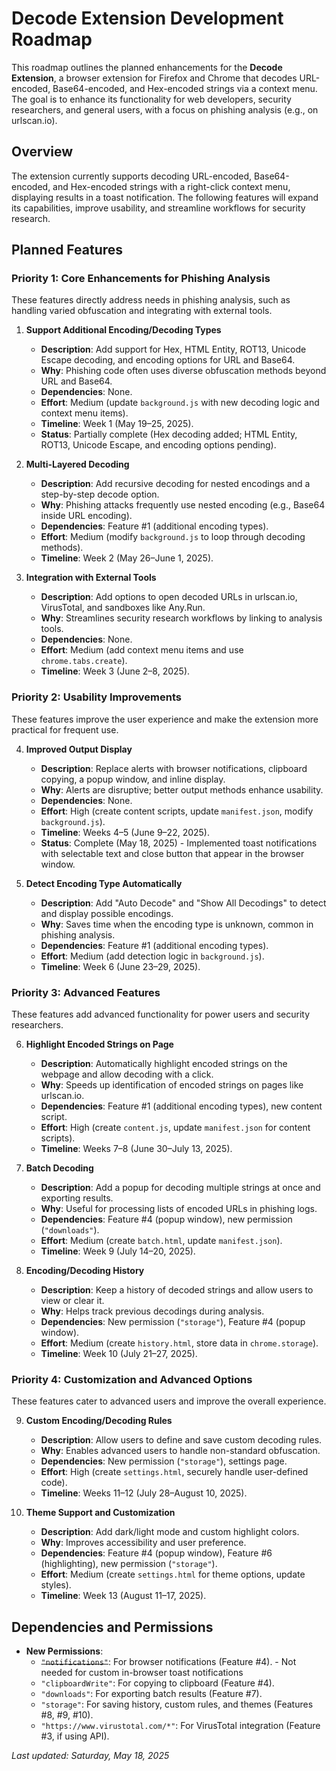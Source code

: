 # Decode Extension Development Roadmap

This roadmap outlines the planned enhancements for the **Decode Extension**, a browser extension for Firefox and Chrome that decodes URL-encoded, Base64-encoded, and Hex-encoded strings via a context menu. The goal is to enhance its functionality for web developers, security researchers, and general users, with a focus on phishing analysis (e.g., on urlscan.io).

## Overview

The extension currently supports decoding URL-encoded, Base64-encoded, and Hex-encoded strings with a right-click context menu, displaying results in a toast notification. The following features will expand its capabilities, improve usability, and streamline workflows for security research.

## Planned Features

### Priority 1: Core Enhancements for Phishing Analysis
These features directly address needs in phishing analysis, such as handling varied obfuscation and integrating with external tools.

1. **Support Additional Encoding/Decoding Types**  
   - **Description**: Add support for Hex, HTML Entity, ROT13, Unicode Escape decoding, and encoding options for URL and Base64.
   - **Why**: Phishing code often uses diverse obfuscation methods beyond URL and Base64.
   - **Dependencies**: None.
   - **Effort**: Medium (update `background.js` with new decoding logic and context menu items).
   - **Timeline**: Week 1 (May 19–25, 2025).
   - **Status**: Partially complete (Hex decoding added; HTML Entity, ROT13, Unicode Escape, and encoding options pending).

2. **Multi-Layered Decoding**  
   - **Description**: Add recursive decoding for nested encodings and a step-by-step decode option.
   - **Why**: Phishing attacks frequently use nested encoding (e.g., Base64 inside URL encoding).
   - **Dependencies**: Feature #1 (additional encoding types).
   - **Effort**: Medium (modify `background.js` to loop through decoding methods).
   - **Timeline**: Week 2 (May 26–June 1, 2025).

3. **Integration with External Tools**  
   - **Description**: Add options to open decoded URLs in urlscan.io, VirusTotal, and sandboxes like Any.Run.
   - **Why**: Streamlines security research workflows by linking to analysis tools.
   - **Dependencies**: None.
   - **Effort**: Medium (add context menu items and use `chrome.tabs.create`).
   - **Timeline**: Week 3 (June 2–8, 2025).

### Priority 2: Usability Improvements
These features improve the user experience and make the extension more practical for frequent use.

4. **Improved Output Display**  
   - **Description**: Replace alerts with browser notifications, clipboard copying, a popup window, and inline display.
   - **Why**: Alerts are disruptive; better output methods enhance usability.
   - **Dependencies**: None.
   - **Effort**: High (create content scripts, update `manifest.json`, modify `background.js`).
   - **Timeline**: Weeks 4–5 (June 9–22, 2025).
   - **Status**: Complete (May 18, 2025) - Implemented toast notifications with selectable text and close button that appear in the browser window.

5. **Detect Encoding Type Automatically**  
   - **Description**: Add "Auto Decode" and "Show All Decodings" to detect and display possible encodings.
   - **Why**: Saves time when the encoding type is unknown, common in phishing analysis.
   - **Dependencies**: Feature #1 (additional encoding types).
   - **Effort**: Medium (add detection logic in `background.js`).
   - **Timeline**: Week 6 (June 23–29, 2025).

### Priority 3: Advanced Features
These features add advanced functionality for power users and security researchers.

6. **Highlight Encoded Strings on Page**  
   - **Description**: Automatically highlight encoded strings on the webpage and allow decoding with a click.
   - **Why**: Speeds up identification of encoded strings on pages like urlscan.io.
   - **Dependencies**: Feature #1 (additional encoding types), new content script.
   - **Effort**: High (create `content.js`, update `manifest.json` for content scripts).
   - **Timeline**: Weeks 7–8 (June 30–July 13, 2025).

7. **Batch Decoding**  
   - **Description**: Add a popup for decoding multiple strings at once and exporting results.
   - **Why**: Useful for processing lists of encoded URLs in phishing logs.
   - **Dependencies**: Feature #4 (popup window), new permission (`"downloads"`).
   - **Effort**: Medium (create `batch.html`, update `manifest.json`).
   - **Timeline**: Week 9 (July 14–20, 2025).

8. **Encoding/Decoding History**  
   - **Description**: Keep a history of decoded strings and allow users to view or clear it.
   - **Why**: Helps track previous decodings during analysis.
   - **Dependencies**: New permission (`"storage"`), Feature #4 (popup window).
   - **Effort**: Medium (create `history.html`, store data in `chrome.storage`).
   - **Timeline**: Week 10 (July 21–27, 2025).

### Priority 4: Customization and Advanced Options
These features cater to advanced users and improve the overall experience.

9. **Custom Encoding/Decoding Rules**  
   - **Description**: Allow users to define and save custom decoding rules.
   - **Why**: Enables advanced users to handle non-standard obfuscation.
   - **Dependencies**: New permission (`"storage"`), settings page.
   - **Effort**: High (create `settings.html`, securely handle user-defined code).
   - **Timeline**: Weeks 11–12 (July 28–August 10, 2025).

10. **Theme Support and Customization**  
    - **Description**: Add dark/light mode and custom highlight colors.
    - **Why**: Improves accessibility and user preference.
    - **Dependencies**: Feature #4 (popup window), Feature #6 (highlighting), new permission (`"storage"`).
    - **Effort**: Medium (create `settings.html` for theme options, update styles).
    - **Timeline**: Week 13 (August 11–17, 2025).

## Dependencies and Permissions

- **New Permissions**:
  - ~~`"notifications"`~~: For browser notifications (Feature #4). - Not needed for custom in-browser toast notifications
  - `"clipboardWrite"`: For copying to clipboard (Feature #4).
  - `"downloads"`: For exporting batch results (Feature #7).
  - `"storage"`: For saving history, custom rules, and themes (Features #8, #9, #10).
  - `"https://www.virustotal.com/*"`: For VirusTotal integration (Feature #3, if using API).

*Last updated: Saturday, May 18, 2025*